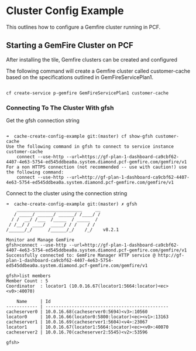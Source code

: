 # Cluster Config Example

This outlines how to configure a Gemfire cluster running in PCF.

## Starting a GemFire Cluster on PCF

After installing the tile, Gemfire clusters can be created and configured

The following command will create a Gemfire cluster called customer-cache based on the specifications outlined in GemFireServicePlan1.

```shell

cf create-service p-gemfire GemFireServicePlan1 customer-cache

```

### Connecting To The Cluster With gfsh

Get the gfsh connection string

```shell

➜  cache-create-config-example git:(master) cf show-gfsh customer-cache          
Use the following command in gfsh to connect to service instance customer-cache
    connect --use-http --url=https://gf-plan-1-dashboard-ca9cbf62-4407-4e63-5754-ed545ddbea0a.system.diamond.pcf-gemfire.com/gemfire/v1
For a non HTTPS connection (not recommended -- use with caution!) use the following command:
    connect --use-http --url=http://gf-plan-1-dashboard-ca9cbf62-4407-4e63-5754-ed545ddbea0a.system.diamond.pcf-gemfire.com/gemfire/v1

```
Connect to the cluster using the connection string

```shell
➜  cache-create-config-example git:(master) ✗ gfsh
    _________________________     __
   / _____/ ______/ ______/ /____/ /
  / /  __/ /___  /_____  / _____  /
 / /__/ / ____/  _____/ / /    / /  
/______/_/      /______/_/    /_/    v8.2.1

Monitor and Manage GemFire
gfsh>connect --use-http --url=http://gf-plan-1-dashboard-ca9cbf62-4407-4e63-5754-ed545ddbea0a.system.diamond.pcf-gemfire.com/gemfire/v1
Successfully connected to: GemFire Manager HTTP service @ http://gf-plan-1-dashboard-ca9cbf62-4407-4e63-5754-ed545ddbea0a.system.diamond.pcf-gemfire.com/gemfire/v1

gfsh>list members
Member Count : 5
Coordinator  : locator1 (10.0.16.67(locator1:5664:locator)<ec><v0>:40070)

    Name     | Id
------------ | -----------------------------------------------
cacheserver0 | 10.0.16.68(cacheserver0:5694)<v3>:10560
locator0     | 10.0.16.66(locator0:5800:locator)<ec><v1>:13163
cacheserver1 | 10.0.16.69(cacheserver1:5604)<v4>:23067
locator1     | 10.0.16.67(locator1:5664:locator)<ec><v0>:40070
cacheserver2 | 10.0.16.70(cacheserver2:5545)<v2>:53596

gfsh>

```
